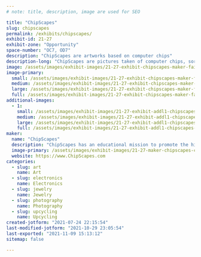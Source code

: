 ```yaml
---
# note: title, description, image are used for SEO

title: "ChipScapes"
slug: chipscapes
permalink: /exhibits/chipscapes/
exhibit-id: 21-27
exhibit-zone: "Opportunity"
space-number: "OC7, OD7"
description: "ChipScapes are artworks based on computer chips"
description-long: "ChipScapes are pictures taken of computer chips, sort of microscopic chip landscapes, or ChipScapes for short. The artwork is created by photographing a silicon computer chip using a microscope and special lighting. Silicon is a silvery gray element and not very exciting to look at. The colors in ChipScapes come from a process I use that creates a prism effect derived from special lighting that takes advantage of the layered manufacturing process of computer chips. I use different lighting, angles, and the prism effect of chips to create colorful images of an otherwise boring gray chip. I use mostly vintage microprocessor and memory chips from the 1970s and 1980s. In addition to the artwork and the chip, I also include stories about the history and importance of the chips. I use shadow box frames, canvas, and jewelry frames."
image: /assets/images/exhibit-images/21-27-exhibit-chipscapes-maker-faire-large.jpg
image-primary: 
  small: /assets/images/exhibit-images/21-27-exhibit-chipscapes-maker-faire-small.jpg
  medium: /assets/images/exhibit-images/21-27-exhibit-chipscapes-maker-faire-medium.jpg
  large: /assets/images/exhibit-images/21-27-exhibit-chipscapes-maker-faire-large.jpg
  full: /assets/images/exhibit-images/21-27-exhibit-chipscapes-maker-faire-full.jpg
additional-images: 
  - 1:
    small: /assets/images/exhibit-images/21-27-exhibit-addl1-chipscapes-img-6638-small.jpeg
    medium: /assets/images/exhibit-images/21-27-exhibit-addl1-chipscapes-img-6638-medium.jpeg
    large: /assets/images/exhibit-images/21-27-exhibit-addl1-chipscapes-img-6638-large.jpeg
    full: /assets/images/exhibit-images/21-27-exhibit-addl1-chipscapes-img-6638-full.jpeg
maker: 
  name: "ChipScapes"
  description: "ChipScapes has an educational mission to promote the history of computing technology. ChipScapes uses antique technology to produce art, education, and entertainment. ChipScape artworks have been collected by patrons and museums from around the world."
  image-primary: /assets/images/exhibit-images/21-27-maker-chipscapes-chipscapes-logo-new-medium.jpg
  website: https://www.ChipScapes.com
categories: 
  - slug: art
    name: Art
  - slug: electronics
    name: Electronics
  - slug: jewelry
    name: Jewelry
  - slug: photography
    name: Photography
  - slug: upcycling
    name: Upcycling
created-jotform: "2021-07-24 22:15:54"
last-modified-jotform: "2021-10-29 23:05:54"
last-exported: "2021-11-09 15:13:12"
sitemap: false

---
```

